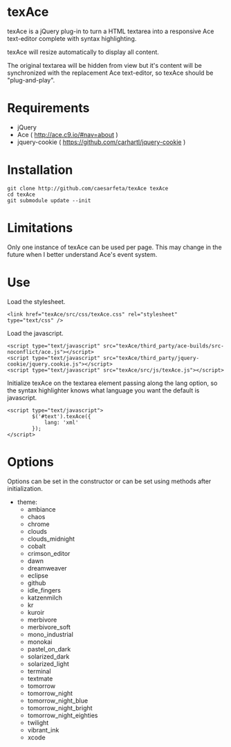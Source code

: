 # texAce
texAce is a jQuery plug-in to turn a HTML textarea 
into a responsive Ace text-editor complete with syntax highlighting.

texAce will resize automatically to display all content.

The original textarea will be hidden from view
but it's content will be synchronized with the replacement Ace text-editor,
so texAce should be "plug-and-play".

# Requirements
* jQuery
* Ace ( http://ace.c9.io/#nav=about )
* jquery-cookie ( https://github.com/carhartl/jquery-cookie )

# Installation
	git clone http://github.com/caesarfeta/texAce texAce
	cd texAce
	git submodule update --init

# Limitations
Only one instance of texAce can be used per page.
This may change in the future when I better understand Ace's event system.

# Use
Load the stylesheet.

	<link href="texAce/src/css/texAce.css" rel="stylesheet" type="text/css" />

Load the javascript.

	<script type="text/javascript" src="texAce/third_party/ace-builds/src-noconflict/ace.js"></script>
	<script type="text/javascript" src="texAce/third_party/jquery-cookie/jquery.cookie.js"></script>
	<script type="text/javascript" src="texAce/src/js/texAce.js"></script>

Initialize texAce on the textarea element passing along the lang option, so the syntax highlighter knows what language you want the default is javascript.

	<script type="text/javascript">
			$('#text').texAce({
				lang: 'xml'
			});
	</script>	

# Options
Options can be set in the constructor or can be set using methods after initialization.

* theme:
	* ambiance
	* chaos
	* chrome
	* clouds
	* clouds_midnight
	* cobalt
	* crimson_editor
	* dawn
	* dreamweaver
	* eclipse
	* github
	* idle_fingers
	* katzenmilch
	* kr
	* kuroir
	* merbivore
	* merbivore_soft
	* mono_industrial
	* monokai
	* pastel_on_dark
	* solarized_dark
	* solarized_light
	* terminal
	* textmate
	* tomorrow
	* tomorrow_night
	* tomorrow_night_blue
	* tomorrow_night_bright
	* tomorrow_night_eighties
	* twilight
	* vibrant_ink
	* xcode
	